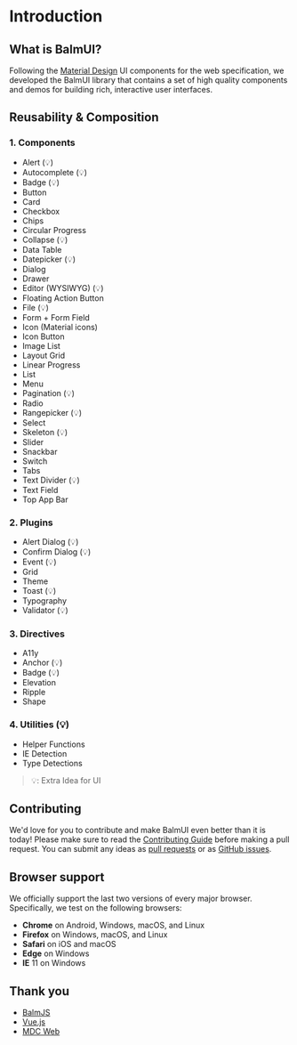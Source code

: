 # Introduction

## What is BalmUI?

Following the [Material Design](https://material.io/components/) UI components for the web specification, we developed the BalmUI library that contains a set of high quality components and demos for building rich, interactive user interfaces.

## Reusability & Composition

### 1. Components

- Alert (💡)
- Autocomplete (💡)
- Badge (💡)
- Button
- Card
- Checkbox
- Chips
- Circular Progress
- Collapse (💡)
- Data Table
- Datepicker (💡)
- Dialog
- Drawer
- Editor (WYSIWYG) (💡)
- Floating Action Button
- File (💡)
- Form + Form Field
- Icon (Material icons)
- Icon Button
- Image List
- Layout Grid
- Linear Progress
- List
- Menu
- Pagination (💡)
- Radio
- Rangepicker (💡)
- Select
- Skeleton (💡)
- Slider
- Snackbar
- Switch
- Tabs
- Text Divider (💡)
- Text Field
- Top App Bar

### 2. Plugins

- Alert Dialog (💡)
- Confirm Dialog (💡)
- Event (💡)
- Grid
- Theme
- Toast (💡)
- Typography
- Validator (💡)

### 3. Directives

- A11y
- Anchor (💡)
- Badge (💡)
- Elevation
- Ripple
- Shape

### 4. Utilities (💡)

- Helper Functions
- IE Detection
- Type Detections

> 💡: Extra Idea for UI

## Contributing

We'd love for you to contribute and make BalmUI even better than it is today! Please make sure to read the [Contributing Guide](https://github.com/balmjs/balm-ui/blob/master/CONTRIBUTING.md) before making a pull request. You can submit any ideas as [pull requests](https://github.com/balmjs/balm-ui/pulls) or as [GitHub issues](https://github.com/balmjs/balm-ui/issues).

## Browser support

We officially support the last two versions of every major browser. Specifically, we test on the following browsers:

- **Chrome** on Android, Windows, macOS, and Linux
- **Firefox** on Windows, macOS, and Linux
- **Safari** on iOS and macOS
- **Edge** on Windows
- **IE** 11 on Windows

## Thank you

- [BalmJS](https://balmjs.com/)
- [Vue.js](https://vuejs.org/)
- [MDC Web](https://material.io/components/)
